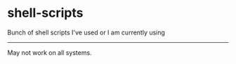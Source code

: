 # shell-scripts

Bunch of shell scripts I've used or I am currently using

---

May not work on all systems.

